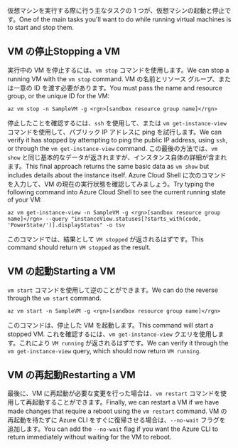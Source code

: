 <span data-ttu-id="6d34d-101">仮想マシンを実行する際に行う主なタスクの 1 つが、仮想マシンの起動と停止です。</span><span class="sxs-lookup"><span data-stu-id="6d34d-101">One of the main tasks you'll want to do while running virtual machines is to start and stop them.</span></span>

## <a name="stopping-a-vm"></a><span data-ttu-id="6d34d-102">VM の停止</span><span class="sxs-lookup"><span data-stu-id="6d34d-102">Stopping a VM</span></span>

<span data-ttu-id="6d34d-103">実行中の VM を停止するには、`vm stop` コマンドを使用します。</span><span class="sxs-lookup"><span data-stu-id="6d34d-103">We can stop a running VM with the `vm stop` command.</span></span> <span data-ttu-id="6d34d-104">VM の名前とリソース グループ、または一意の ID を渡す必要があります。</span><span class="sxs-lookup"><span data-stu-id="6d34d-104">You must pass the name and resource group, or the unique ID for the VM:</span></span>

```azurecli
az vm stop -n SampleVM -g <rgn>[sandbox resource group name]</rgn>
```

<span data-ttu-id="6d34d-105">停止したことを確認するには、`ssh` を使用して、または `vm get-instance-view` コマンドを使用して、パブリック IP アドレスに ping を試行します。</span><span class="sxs-lookup"><span data-stu-id="6d34d-105">We can verify it has stopped by attempting to ping the public IP address, using `ssh`, or through the `vm get-instance-view` command.</span></span> <span data-ttu-id="6d34d-106">この最後の方法では、`vm show` と同じ基本的なデータが返されますが、インスタンス自体の詳細が含まれます。</span><span class="sxs-lookup"><span data-stu-id="6d34d-106">This final approach returns the same basic data as `vm show` but includes details about the instance itself.</span></span> <span data-ttu-id="6d34d-107">Azure Cloud Shell に次のコマンドを入力して、VM の現在の実行状態を確認してみましょう。</span><span class="sxs-lookup"><span data-stu-id="6d34d-107">Try typing the following command into Azure Cloud Shell to see the current running state of your VM:</span></span>

```azurecli
az vm get-instance-view -n SampleVM -g <rgn>[sandbox resource group name]</rgn> --query "instanceView.statuses[?starts_with(code, 'PowerState/')].displayStatus" -o tsv
```

<span data-ttu-id="6d34d-108">このコマンドでは、結果として `VM stopped` が返されるはずです。</span><span class="sxs-lookup"><span data-stu-id="6d34d-108">This command should return `VM stopped` as the result.</span></span>

## <a name="starting-a-vm"></a><span data-ttu-id="6d34d-109">VM の起動</span><span class="sxs-lookup"><span data-stu-id="6d34d-109">Starting a VM</span></span>

<span data-ttu-id="6d34d-110">`vm start` コマンドを使用して逆のことができます。</span><span class="sxs-lookup"><span data-stu-id="6d34d-110">We can do the reverse through the `vm start` command.</span></span>

```azurecli
az vm start -n SampleVM -g <rgn>[sandbox resource group name]</rgn>
```

<span data-ttu-id="6d34d-111">このコマンドは、停止した VM を起動します。</span><span class="sxs-lookup"><span data-stu-id="6d34d-111">This command will start a stopped VM.</span></span> <span data-ttu-id="6d34d-112">これを確認するには、`vm get-instance-view` クエリを使用します。これにより `VM running` が返されるはずです。</span><span class="sxs-lookup"><span data-stu-id="6d34d-112">We can verify it through the `vm get-instance-view` query, which should now return `VM running`.</span></span>

## <a name="restarting-a-vm"></a><span data-ttu-id="6d34d-113">VM の再起動</span><span class="sxs-lookup"><span data-stu-id="6d34d-113">Restarting a VM</span></span>

<span data-ttu-id="6d34d-114">最後に、VM に再起動が必要な変更を行った場合は、`vm restart` コマンドを使用して再起動することができます。</span><span class="sxs-lookup"><span data-stu-id="6d34d-114">Finally, we can restart a VM if we have made changes that require a reboot using the `vm restart` command.</span></span> <span data-ttu-id="6d34d-115">VM の再起動を待たずに Azure CLI をすぐに復帰させる場合は、`--no-wait` フラグを追加します。</span><span class="sxs-lookup"><span data-stu-id="6d34d-115">You can add the `--no-wait` flag if you want the Azure CLI to return immediately without waiting for the VM to reboot.</span></span>

